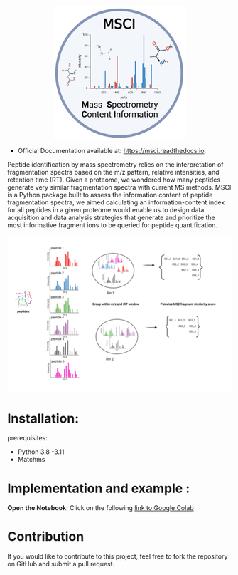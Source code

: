 
   <p align="center">
      <img src="docs/MSCI_logo.png" alt="logo" width="300" height="300">
   </p>


* Official Documentation available at: https://msci.readthedocs.io.


Peptide identification by mass spectrometry relies on the interpretation of fragmentation spectra based on the m/z pattern, relative intensities, and retention time (RT). Given a proteome, we wondered how many peptides generate very similar fragmentation spectra with current MS methods. MSCI is a Python package built to assess the information content of peptide fragmentation spectra, we aimed calculating an information-content index for all peptides in a given proteome would enable us to design data acquisition and data analysis strategies that generate and prioritize the most informative fragment ions to be queried for peptide quantification.

  <p >
      <img src="docs/INTRODUCTION.png" alt="workflow illustration">
   </p>

Installation:
==================
prerequisites:

- Python 3.8 -3.11
- Matchms

Implementation and example :
==================

**Open the Notebook**: Click on the following [link to Google Colab](https://colab.research.google.com/drive/1ny97RNgvnpD7ZrHW8TTRXWCAQvIcavkk?usp=sharing) 



Contribution
==================

If you would like to contribute to this project, feel free to fork the repository on GitHub and submit a pull request.

